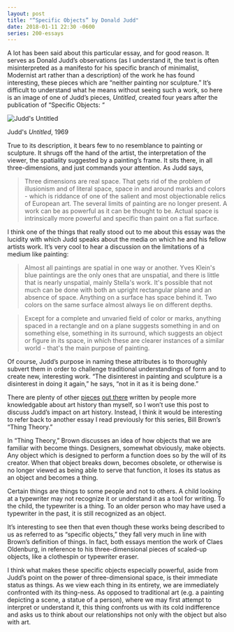 ```yaml
---
layout: post
title: "“Specific Objects” by Donald Judd"
date: 2018-01-11 22:30 -0600
series: 200-essays
---
```

A lot has been said about this particular essay, and for good reason. It serves as Donald Judd’s observations (as I understand it, the text is often misinterpreted as a manifesto for his specific branch of minimalist, Modernist art rather than a description) of the work he has found interesting, these pieces which are “neither painting nor sculpture.” It’s difficult to understand what he means without seeing such a work, so here is an image of one of Judd’s pieces, *Untitled*, created four years after the publication of “Specific Objects: “

![Judd's *Untitled*](https://i0.wp.com/www.guggenheim.org/wp-content/uploads/1969/01/91.3713_ph_web.jpg)
<p class="caption">Judd's <em>Untitled</em>, 1969</p>

True to its description, it bears few to no resemblance to painting or sculpture. It shrugs off the hand of the artist, the interpretation of the viewer, the spatiality suggested by a painting’s frame. It sits there, in all three-dimensions, and just commands your attention. As Judd says,

> Three dimensions are real space. That gets rid of the problem of illusionism and of literal space, space in and around marks and colors - which is riddance of one of the salient and most objectionable relics of European art. The several limits of painting are no longer present. A work can be as powerful as it can be thought to be. Actual space is intrinsically more powerful and specific than paint on a flat surface.

I think one of the things that really stood out to me about this essay was the lucidity with which Judd speaks about the media on which he and his fellow artists work. It’s very cool to hear a discussion on the limitations of a medium like painting: 

> Almost all paintings are spatial in one way or another. Yves Klein's blue paintings are the only ones that are unspatial, and there is little that is nearly unspatial, mainly Stella's work. It's possible that not much can be done with both an upright rectangular plane and an absence of space. Anything on a surface has space behind it. Two colors on the same surface almost always lie on different depths.

> Except for a complete and unvaried field of color or marks, anything spaced in a rectangle and on a plane suggests something in and on something else, something in its surround, which suggests an object or figure in its space, in which these are clearer instances of a similar world - that's the main purpose of painting.

Of course, Judd’s purpose in naming these attributes is to thoroughly subvert them in order to challenge traditional understandings of form and to create new, interesting work. “The disinterest in painting and sculpture is a disinterest in doing it again,” he says, “not in it as it is being done.”

There are plenty of other [pieces](http://www.artuner.com/insight/judd-andre-deshayes-concept-specific-objects/) [out there](https://www.guggenheim.org/artwork/1741) written by people more knowledgable about art history than myself, so I won’t use this post to discuss Judd’s impact on art history. Instead, I think it would be interesting to refer back to another essay I read previously for this series, Bill Brown’s “Thing Theory.”

In “Thing Theory,” Brown discusses an idea of how objects that we are familiar with become things. Designers, somewhat obviously, make objects. Any object which is designed to perform a function does so by the will of its creator. When that object breaks down, becomes obsolete, or otherwise is no longer viewed as being able to serve that function, it loses its status as an object and becomes a thing.

Certain things are things to some people and not to others. A child looking at a typewriter may not recognize it or understand it as a tool for writing. To the child, the typewriter is a thing. To an older person who may have used a typewriter in the past, it is still recognized as an object. 

It’s interesting to see then that even though these works being described to us as referred to as “specific objects,” they fall very much in line with Brown’s definition of things. In fact, both essays mention the work of Claes Oldenburg, in reference to his three-dimensional pieces of scaled-up objects, like a clothespin or typewriter eraser.

I think what makes these specific objects especially powerful, aside from Judd’s point on the power of three-dimensional space, is their immediate status as things. As we view each thing in its entirety, we are immediately confronted with its thing-ness. As opposed to traditional art (e.g. a painting depicting a scene, a statue of a person), where we may first attempt to interpret or understand it, this thing confronts us with its cold indifference and asks us to think about our relationships not only with the object but also with art.